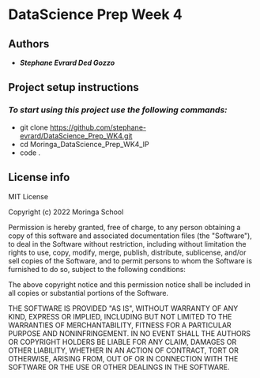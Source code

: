 # DataScience Prep Week 4

## Authors
* ***Stephane Evrard Ded Gozzo***

## Project setup instructions

### *To start using this project use the following commands:*
* git clone https://github.com/stephane-evrard/DataScience_Prep_WK4.git
* cd Moringa_DataScience_Prep_WK4_IP
* code .

## License info

MIT License

Copyright (c) 2022 Moringa School

Permission is hereby granted, free of charge, to any person obtaining a copy of this software and associated documentation files (the "Software"), to deal in the Software without restriction, including without limitation the rights to use, copy, modify, merge, publish, distribute, sublicense, and/or sell copies of the Software, and to permit persons to whom the Software is furnished to do so, subject to the following conditions:

The above copyright notice and this permission notice shall be included in all copies or substantial portions of the Software.

THE SOFTWARE IS PROVIDED "AS IS", WITHOUT WARRANTY OF ANY KIND, EXPRESS OR IMPLIED, INCLUDING BUT NOT LIMITED TO THE WARRANTIES OF MERCHANTABILITY, FITNESS FOR A PARTICULAR PURPOSE AND NONINFRINGEMENT. IN NO EVENT SHALL THE AUTHORS OR COPYRIGHT HOLDERS BE LIABLE FOR ANY CLAIM, DAMAGES OR OTHER LIABILITY, WHETHER IN AN ACTION OF CONTRACT, TORT OR OTHERWISE, ARISING FROM, OUT OF OR IN CONNECTION WITH THE SOFTWARE OR THE USE OR OTHER DEALINGS IN THE SOFTWARE.
